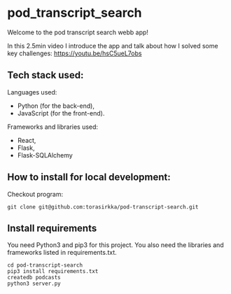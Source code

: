 # pod_transcript_search
Welcome to the pod transcript search webb app!

In this 2.5min video I introduce the app and talk about how I solved some key challenges:
https://youtu.be/hsC5ueL7obs

## Tech stack used:
Languages used:
- Python (for the back-end),
- JavaScript (for the front-end).

Frameworks and libraries used:
- React,
- Flask,
- Flask-SQLAlchemy

## How to install for local development:
Checkout program:
```
git clone git@github.com:torasirkka/pod-transcript-search.git
```
## Install requirements
You need Python3 and pip3 for this project. You also need the libraries and frameworks listed in requirements.txt. 
```
cd pod-transcript-search
pip3 install requirements.txt
createdb podcasts
python3 server.py
```
